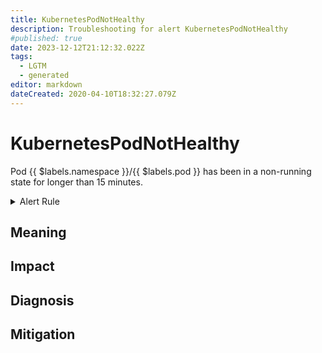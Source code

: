 ```yaml
---
title: KubernetesPodNotHealthy
description: Troubleshooting for alert KubernetesPodNotHealthy
#published: true
date: 2023-12-12T21:12:32.022Z
tags: 
  - LGTM
  - generated
editor: markdown
dateCreated: 2020-04-10T18:32:27.079Z
---
```


# KubernetesPodNotHealthy

Pod {{ $labels.namespace }}/{{ $labels.pod }} has been in a non-running state for longer than 15 minutes.

<details>
  <summary>Alert Rule</summary>

{{% rule "kubernetes/kubestate-exporter.yml" "KubernetesPodNotHealthy" %}}

{{% comment %}}

```yaml
alert: KubernetesPodNotHealthy
expr: sum by (namespace, pod) (kube_pod_status_phase{phase=~"Pending|Unknown|Failed"}) > 0
for: 15m
labels:
    severity: critical
annotations:
    summary: Kubernetes Pod not healthy ({{ $labels.namespace }}/{{ $labels.pod }})
    description: |-
        Pod {{ $labels.namespace }}/{{ $labels.pod }} has been in a non-running state for longer than 15 minutes.
          VALUE = {{ $value }}
          LABELS = {{ $labels }}
    runbook: https://github.com/srerun/prometheus-alerts/blob/main/content/runbooks/kubestate-exporter/KubernetesPodNotHealthy.md

```

{{% /comment %}}

</details>


## Meaning
[//]: # "Short paragraph that explains what the alert means"


## Impact
[//]: # "What could / will happen if the alert is not addressed"



## Diagnosis
[//]: # "Steps to take to identify the cause of the problem"



## Mitigation
[//]: # "The steps necessary to resolve the alert"
